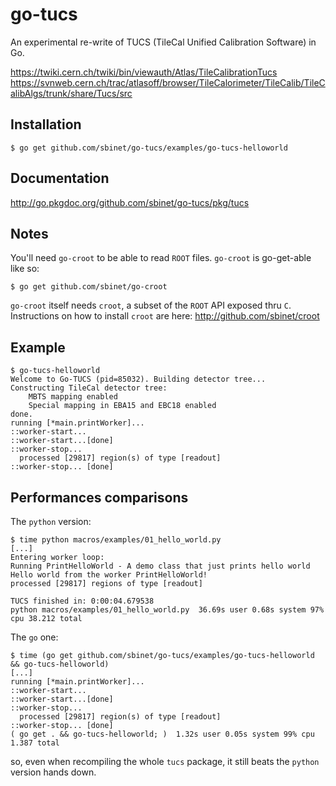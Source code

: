 go-tucs
=======

An experimental re-write of TUCS (TileCal Unified Calibration Software) in Go.

https://twiki.cern.ch/twiki/bin/viewauth/Atlas/TileCalibrationTucs
https://svnweb.cern.ch/trac/atlasoff/browser/TileCalorimeter/TileCalib/TileCalibAlgs/trunk/share/Tucs/src

Installation
------------

```
$ go get github.com/sbinet/go-tucs/examples/go-tucs-helloworld
```

Documentation
-------------

http://go.pkgdoc.org/github.com/sbinet/go-tucs/pkg/tucs

Notes
-----

You'll need ``go-croot`` to be able to read ``ROOT`` files.
``go-croot`` is go-get-able like so:
```
$ go get github.com/sbinet/go-croot
```

``go-croot`` itself needs ``croot``, a subset of the ``ROOT`` API
exposed thru ``C``.
Instructions on how to install ``croot`` are here:
 http://github.com/sbinet/croot
 

Example
-------

```
$ go-tucs-helloworld
Welcome to Go-TUCS (pid=85032). Building detector tree...
Constructing TileCal detector tree:
    MBTS mapping enabled
    Special mapping in EBA15 and EBC18 enabled
done.
running [*main.printWorker]...
::worker-start...
::worker-start...[done]
::worker-stop...
  processed [29817] region(s) of type [readout]
::worker-stop... [done]
```


Performances comparisons
------------------------

The `python` version:

```
$ time python macros/examples/01_hello_world.py
[...]
Entering worker loop:
Running PrintHelloWorld - A demo class that just prints hello world
Hello world from the worker PrintHelloWorld!
processed [29817] regions of type [readout]

TUCS finished in: 0:00:04.679538
python macros/examples/01_hello_world.py  36.69s user 0.68s system 97% cpu 38.212 total
```


The `go` one:

```
$ time (go get github.com/sbinet/go-tucs/examples/go-tucs-helloworld && go-tucs-helloworld)
[...]
running [*main.printWorker]...
::worker-start...
::worker-start...[done]
::worker-stop...
  processed [29817] region(s) of type [readout]
::worker-stop... [done]
( go get . && go-tucs-helloworld; )  1.32s user 0.05s system 99% cpu 1.387 total
```

so, even when recompiling the whole `tucs` package, it still beats the `python` version hands down.

